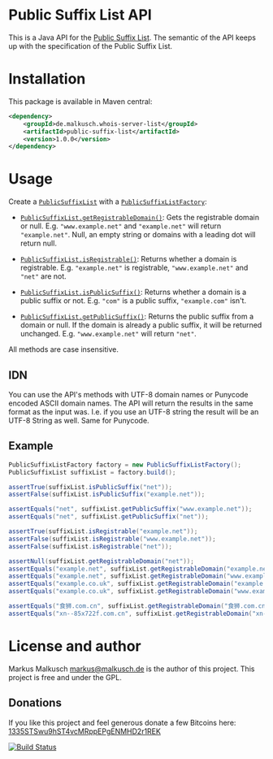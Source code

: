 # Public Suffix List API

This is a Java API for the [Public Suffix List](https://publicsuffix.org/).
The semantic of the API keeps up with the specification of the Public Suffix List.


# Installation

This package is available in Maven central:

```xml
<dependency>
	<groupId>de.malkusch.whois-server-list</groupId>
	<artifactId>public-suffix-list</artifactId>
	<version>1.0.0</version>
</dependency>
```


# Usage

Create a
[`PublicSuffixList`](http://whois-server-list.github.io/public-suffix-list/apidocs/de/malkusch/whoisServerList/publicSuffixList/PublicSuffixList.html)
with a
[`PublicSuffixListFactory`](http://whois-server-list.github.io/public-suffix-list/apidocs/de/malkusch/whoisServerList/publicSuffixList/PublicSuffixListFactory.html):

* [`PublicSuffixList.getRegistrableDomain()`](http://whois-server-list.github.io/public-suffix-list/apidocs/de/malkusch/whoisServerList/publicSuffixList/PublicSuffixList.html#getRegistrableDomain%28java.lang.String%29):
Gets the registrable domain or null. E.g. `"www.example.net"` and `"example.net"` will return `"example.net"`.
Null, an empty string or domains with a leading dot will return null.

* [`PublicSuffixList.isRegistrable()`](http://whois-server-list.github.io/public-suffix-list/apidocs/de/malkusch/whoisServerList/publicSuffixList/PublicSuffixList.html#isRegistrable%28java.lang.String%29):
Returns whether a domain is registrable. E.g. `"example.net"` is registrable, `"www.example.net"` and `"net"` are not.

* [`PublicSuffixList.isPublicSuffix()`](http://whois-server-list.github.io/public-suffix-list/apidocs/de/malkusch/whoisServerList/publicSuffixList/PublicSuffixList.html#isPublicSuffix%28java.lang.String%29):
Returns whether a domain is a public suffix or not. E.g. `"com"` is a public suffix, `"example.com"` isn't.

* [`PublicSuffixList.getPublicSuffix()`](http://whois-server-list.github.io/public-suffix-list/apidocs/de/malkusch/whoisServerList/publicSuffixList/PublicSuffixList.html#getPublicSuffix%28java.lang.String%29):
Returns the public suffix from a domain or null. If the domain is already a public suffix, it will be returned unchanged.
E.g. `"www.example.net"` will return `"net"`.

All methods are case insensitive.

## IDN

You can use the API's methods with UTF-8 domain names or Punycode encoded ASCII domain names.
The API will return the results in the same format as the input was. I.e. if you use an UTF-8
string the result will be an UTF-8 String as well. Same for Punycode.

## Example

```java
PublicSuffixListFactory factory = new PublicSuffixListFactory();
PublicSuffixList suffixList = factory.build();

assertTrue(suffixList.isPublicSuffix("net"));
assertFalse(suffixList.isPublicSuffix("example.net"));

assertEquals("net", suffixList.getPublicSuffix("www.example.net"));
assertEquals("net", suffixList.getPublicSuffix("net"));

assertTrue(suffixList.isRegistrable("example.net"));
assertFalse(suffixList.isRegistrable("www.example.net"));
assertFalse(suffixList.isRegistrable("net"));

assertNull(suffixList.getRegistrableDomain("net"));
assertEquals("example.net", suffixList.getRegistrableDomain("example.net"));
assertEquals("example.net", suffixList.getRegistrableDomain("www.example.net"));
assertEquals("example.co.uk", suffixList.getRegistrableDomain("example.co.uk"));
assertEquals("example.co.uk", suffixList.getRegistrableDomain("www.example.co.uk"));

assertEquals("食狮.com.cn", suffixList.getRegistrableDomain("食狮.com.cn"));
assertEquals("xn--85x722f.com.cn", suffixList.getRegistrableDomain("xn--85x722f.com.cn"));
```


# License and author

Markus Malkusch <markus@malkusch.de> is the author of this project. This project is free and under the GPL.

## Donations

If you like this project and feel generous donate a few Bitcoins here:
[1335STSwu9hST4vcMRppEPgENMHD2r1REK](bitcoin:1335STSwu9hST4vcMRppEPgENMHD2r1REK)

[![Build Status](https://travis-ci.org/whois-server-list/public-suffix-list.svg?branch=master)](https://travis-ci.org/whois-server-list/public-suffix-list)